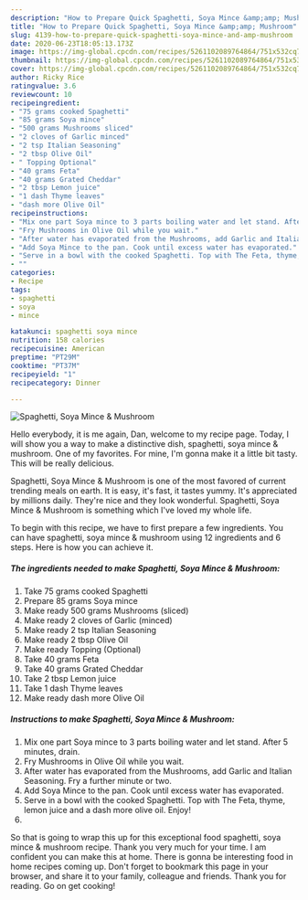 ```yaml
---
description: "How to Prepare Quick Spaghetti, Soya Mince &amp;amp; Mushroom"
title: "How to Prepare Quick Spaghetti, Soya Mince &amp;amp; Mushroom"
slug: 4139-how-to-prepare-quick-spaghetti-soya-mince-and-amp-mushroom
date: 2020-06-23T18:05:13.173Z
image: https://img-global.cpcdn.com/recipes/5261102089764864/751x532cq70/spaghetti-soya-mince-mushroom-recipe-main-photo.jpg
thumbnail: https://img-global.cpcdn.com/recipes/5261102089764864/751x532cq70/spaghetti-soya-mince-mushroom-recipe-main-photo.jpg
cover: https://img-global.cpcdn.com/recipes/5261102089764864/751x532cq70/spaghetti-soya-mince-mushroom-recipe-main-photo.jpg
author: Ricky Rice
ratingvalue: 3.6
reviewcount: 10
recipeingredient:
- "75 grams cooked Spaghetti"
- "85 grams Soya mince"
- "500 grams Mushrooms sliced"
- "2 cloves of Garlic minced"
- "2 tsp Italian Seasoning"
- "2 tbsp Olive Oil"
- " Topping Optional"
- "40 grams Feta"
- "40 grams Grated Cheddar"
- "2 tbsp Lemon juice"
- "1 dash Thyme leaves"
- "dash more Olive Oil"
recipeinstructions:
- "Mix one part Soya mince to 3 parts boiling water and let stand. After 5 minutes, drain."
- "Fry Mushrooms in Olive Oil while you wait."
- "After water has evaporated from the Mushrooms, add Garlic and Italian Seasoning. Fry a further minute or two."
- "Add Soya Mince to the pan. Cook until excess water has evaporated."
- "Serve in a bowl with the cooked Spaghetti. Top with The Feta, thyme, lemon juice and a dash more olive oil. Enjoy!"
- ""
categories:
- Recipe
tags:
- spaghetti
- soya
- mince

katakunci: spaghetti soya mince 
nutrition: 158 calories
recipecuisine: American
preptime: "PT29M"
cooktime: "PT37M"
recipeyield: "1"
recipecategory: Dinner

---
```



![Spaghetti, Soya Mince &amp; Mushroom](https://img-global.cpcdn.com/recipes/5261102089764864/751x532cq70/spaghetti-soya-mince-mushroom-recipe-main-photo.jpg)

Hello everybody, it is me again, Dan, welcome to my recipe page. Today, I will show you a way to make a distinctive dish, spaghetti, soya mince &amp; mushroom. One of my favorites. For mine, I'm gonna make it a little bit tasty. This will be really delicious.



Spaghetti, Soya Mince &amp; Mushroom is one of the most favored of current trending meals on earth. It is easy, it's fast, it tastes yummy. It's appreciated by millions daily. They're nice and they look wonderful. Spaghetti, Soya Mince &amp; Mushroom is something which I've loved my whole life.


To begin with this recipe, we have to first prepare a few ingredients. You can have spaghetti, soya mince &amp; mushroom using 12 ingredients and 6 steps. Here is how you can achieve it.

<!--inarticleads1-->

##### The ingredients needed to make Spaghetti, Soya Mince &amp; Mushroom:

1. Take 75 grams cooked Spaghetti
1. Prepare 85 grams Soya mince
1. Make ready 500 grams Mushrooms (sliced)
1. Make ready 2 cloves of Garlic (minced)
1. Make ready 2 tsp Italian Seasoning
1. Make ready 2 tbsp Olive Oil
1. Make ready  Topping (Optional)
1. Take 40 grams Feta
1. Take 40 grams Grated Cheddar
1. Take 2 tbsp Lemon juice
1. Take 1 dash Thyme leaves
1. Make ready dash more Olive Oil




<!--inarticleads2-->

##### Instructions to make Spaghetti, Soya Mince &amp; Mushroom:

1. Mix one part Soya mince to 3 parts boiling water and let stand. After 5 minutes, drain.
1. Fry Mushrooms in Olive Oil while you wait.
1. After water has evaporated from the Mushrooms, add Garlic and Italian Seasoning. Fry a further minute or two.
1. Add Soya Mince to the pan. Cook until excess water has evaporated.
1. Serve in a bowl with the cooked Spaghetti. Top with The Feta, thyme, lemon juice and a dash more olive oil. Enjoy!
1. 




So that is going to wrap this up for this exceptional food spaghetti, soya mince &amp; mushroom recipe. Thank you very much for your time. I am confident you can make this at home. There is gonna be interesting food in home recipes coming up. Don't forget to bookmark this page in your browser, and share it to your family, colleague and friends. Thank you for reading. Go on get cooking!
